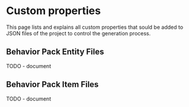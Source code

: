 # Custom properties
This page lists and explains all custom properties that sould be added to JSON
files of the project to control the generation process.

## Behavior Pack Entity Files
TODO - document

## Behavior Pack Item Files
TODO - document